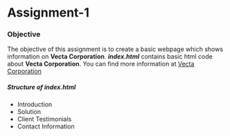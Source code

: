 # Assignment-1
 
### Objective

The objective of this assignment is to create a basic webpage which shows information on **Vecta Corporation**. **_index.html_** contains basic html code about **Vecta Corporation**. You can find more information at [Vecta Corporation](https://acw-group.com.hk/acw_distribution/events/VectaCorp/aboutus.htm)

##### Structure of index.html

* Introduction
* Solution
* Client Testimonials
* Contact Information
